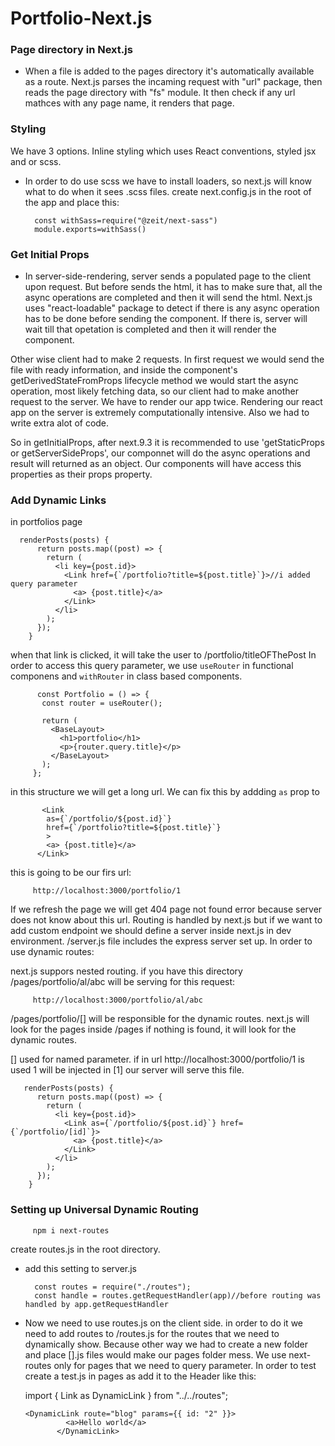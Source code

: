 # Portfolio-Next.js

### Page directory in Next.js
- When a file is added to the pages directory it's automatically available as a route. Next.js parses the incaming request with "url" package, then reads the page directory with "fs" module. It then check if any url mathces with any page name, it renders that page.  

### Styling
   We have 3 options. Inline styling which uses React conventions, styled jsx and or scss.
- In order to do use scss we have to install loaders, so next.js will know what to do when it sees .scss files.
create next.config.js in the root of the app and place this:

        const withSass=require("@zeit/next-sass")
        module.exports=withSass()

### Get Initial Props
- In server-side-rendering, server sends a populated page to the client upon request. But before sends the html, it has to make sure that, all the async operations are completed and then it will send the html. Next.js uses "react-loadable" package to detect if there is any async operation has to be done before sending the component. If there is, server will wait till that opetation is completed and then it will render the component.

Other wise client had to make 2 requests. In first request we would send the file with ready information, and inside the component's getDerivedStateFromProps lifecycle method we would start the async operation, most likely fetching data, so our client had to make another request to the server. We have to render our app twice. Rendering our react app on the server is extremely computationally intensive. Also we had to write extra alot of code. 

So in getInitialProps, after next.9.3 it is recommended to use 'getStaticProps or getServerSideProps', our componnet will do the async operations and result will returned as an object. Our components will have access this properties as their props property. 

### Add Dynamic Links

in portfolios page
      
      renderPosts(posts) {
          return posts.map((post) => {
            return (
              <li key={post.id}>
                <Link href={`/portfolio?title=${post.title}`}>//i added query parameter
                  <a> {post.title}</a>
                </Link>
              </li>
            );
          });
        }
        
 when that link is clicked, it will take the user to /portfolio/titleOFThePost 
 In order to access this query parameter, we use `useRouter` in functional componens and `withRouter` in class based components. 
 
          const Portfolio = () => {
           const router = useRouter();

           return (
             <BaseLayout>
               <h1>portfolio</h1>
               <p>{router.query.title}</p>
             </BaseLayout>
           );
         };

in this structure we will get a long url. We can fix this by addding `as` prop to <Link/>

           <Link
            as={`/portfolio/${post.id}`}
            href={`/portfolio?title=${post.title}`}
            >
            <a> {post.title}</a>
          </Link>

this is going to be our firs url:

         http://localhost:3000/portfolio/1
         
If we refresh the page we will get 404 page not found error because server does not know about this url. Routing is handled by next.js but if we want to add custom endpoint we should define a server inside next.js in dev environment. /server.js file includes the express server set up. In order to use dynamic routes:

next.js suppors nested routing. if you have this directory /pages/portfolio/al/abc will be serving for this request:

         http://localhost:3000/portfolio/al/abc
         
 /pages/portfolio/[] will be responsible for the dynamic routes. next.js will look for the pages inside /pages if nothing is found, it will look for the dynamic routes. 
 
 [] used for named parameter. if in url http://localhost:3000/portfolio/1 is used 1 will be injected in [1] our server will serve this file.
 
       renderPosts(posts) {
          return posts.map((post) => {
            return (
              <li key={post.id}>
                <Link as={`/portfolio/${post.id}`} href={`/portfolio/[id]`}>
                  <a> {post.title}</a>
                </Link>
              </li>
            );
          });
        }
        
        
 ### Setting up Universal Dynamic Routing
 
         npm i next-routes
         
 create routes.js in the root directory.
 
 - add this setting to server.js
 
         const routes = require("./routes");
         const handle = routes.getRequestHandler(app)//before routing was handled by app.getRequestHandler
         
 - Now we need to use routes.js on the client side. in order to do it we need to add routes to /routes.js for the routes that we need to dynamically show. Because other way we had to create a new folder and place [].js files would make our pages folder mess. We use next-routes only for pages that we need to query parameter. 
 In order to test create a test.js in pages as add it to the Header like this:
 
    import { Link as DynamicLink } from "../../routes";

       <DynamicLink route="blog" params={{ id: "2" }}>
                <a>Hello world</a>
              </DynamicLink>




